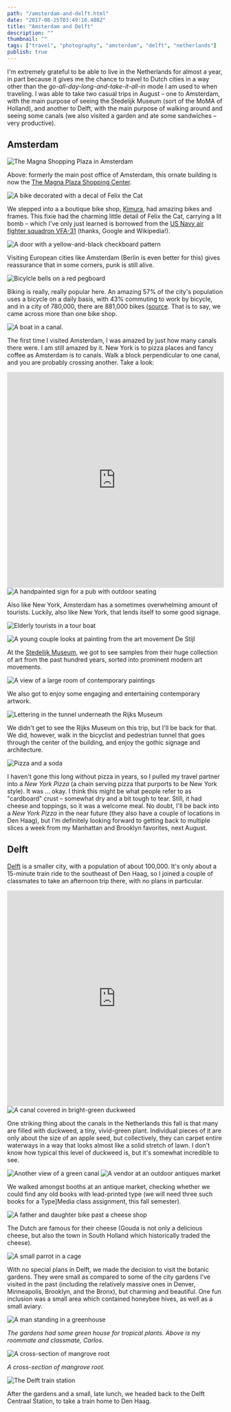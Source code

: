 ```yaml
---
path: "/amsterdam-and-delft.html"
date: "2017-08-25T03:49:16.408Z" 
title: "Amsterdam and Delft"
description: "" 
thumbnail: "" 
tags: ["travel", "photography", "amsterdam", "delft", "netherlands"]
publish: true
---
```


I'm extremely grateful to be able to live in the Netherlands for almost a year, in part because it gives me the chance to travel to Dutch cities in a way other than the _go-all-day-long-and-take-it-all-in_ mode I am used to when traveling. I was able to take two casual trips in August – one to Amsterdam, with the main purpose of seeing the Stedelijk Museum (sort of the MoMA of Holland), and another to Delft, with the main purpose of walking around and seeing some canals (we also visited a garden and ate some sandwiches – very productive).

## Amsterdam

<p>
<img src="./images/amsterdam/2017_08_23-11.56.08.jpg" alt="The Magna Shopping Plaza in Amsterdam">
</p>

Above: formerly the main post office of Amsterdam, this ornate building is now the [The Magna Plaza Shopping Center](https://en.wikipedia.org/wiki/Magna_Plaza).

<img src="./images/amsterdam/2017_08_23-11.52.17.jpg" alt="A bike decorated with a decal of Felix the Cat">

We stepped into a a boutique bike shop, [Kimura](https://www.facebook.com/kimurabike/), had amazing bikes and frames. This fixie had the charming little detail of Felix the Cat, carrying a lit bomb – which I've only just learned is borrowed from the [US Navy air fighter squadron VFA-31](https://en.wikipedia.org/wiki/VFA-31) (thanks, Google and Wikipedia!).


<p>
<img src="./images/amsterdam/2017_08_23-12.01.32.jpg" alt="A door with a yellow-and-black checkboard pattern">
</p>

Visiting European cities like Amsterdam (Berlin is even better for this) gives reassurance that in some corners, punk is still alive. 

<p>
<img src="./images/amsterdam/2017_08_23-12.03.00.jpg" alt="Bicylcle bells on a red pegboard">
</p>

Biking is really, really popular here. An amazing 57% of the city's population uses a bicycle on a daily basis, with 43% commuting to work by bicycle, and in a city of 780,000, there are 881,000 bikes ([source](https://www.citylab.com/transportation/2015/02/amsterdam-has-officially-run-out-of-spaces-to-park-its-bicycles/385867/). That is to say, we came across more than one bike shop.

<img src="./images/amsterdam/2017_08_23-12.21.44.jpg" alt="A boat in a canal.">

The first time I visited Amsterdam, I was amazed by just how many canals there were. I am still amazed by it. New York is to pizza places and fancy coffee as Amsterdam is to canals. Walk a block perpendicular to one canal, and you are probably crossing another. Take a look:

<iframe src="https://www.google.com/maps/embed?pb=!1m18!1m12!1m3!1d19496.539730237702!2d4.886410503621169!3d52.37337520633819!2m3!1f0!2f0!3f0!3m2!1i1024!2i768!4f13.1!3m3!1m2!1s0x47c609bb6821e9d3%3A0xd29b21b043cebd9b!2sCentrum%2C+Amsterdam!5e0!3m2!1sen!2snl!4v1505158769132" width="100%" height="500" frameborder="0" style="border:0" allowfullscreen></iframe>

<img src="./images/amsterdam/2017_08_23-12.23.43.jpg" alt="A handpainted sign for a pub with outdoor seating">

Also like New York, Amsterdam has a sometimes overwhelming amount of tourists. Luckily, also like New York, that lends itself to some good signage.

<p>
<img src="./images/amsterdam/2017_08_23-12.27.00.jpg" alt="Elderly tourists in a tour boat">
</p>

<p>
<img src="./images/amsterdam/2017_08_23-14.24.07.jpg" alt="A young couple looks at painting from the art movement De Stijl">
</p>

At the [Stedelijk Museum](http://www.stedelijk.nl/en), we got to see samples from their huge collection of art from the past hundred years, sorted into prominent modern art movements. 

<img src="./images/amsterdam/2017_08_23-14.52.03.jpg" alt="A view of a large room of contemporary paintings">

We also got to enjoy some engaging and entertaining contemporary artwork.

<img src="./images/amsterdam/2017_08_23-16.19.47.jpg" alt="Lettering in the tunnel underneath the Rijks Museum">

We didn't get to see the Rijks Museum on this trip, but I'll be back for that. We did, however, walk in the bicyclist and pedestrian tunnel that goes through the center of the building, and enjoy the gothic signage and architecture.

<img src="./images/amsterdam/2017_08_23-16.37.23.jpg" alt="Pizza and a soda">

I haven't gone this long without pizza in years, so I pulled my travel partner into a _New York Pizza_ (a chain serving pizza that purports to be New York style). It was ... okay. I think this might be what people refer to as "cardboard" crust – somewhat dry and a bit tough to tear. Still, it had cheese and toppings, so it was a welcome meal. No doubt, I'll be back into a _New York Pizza_ in the near future (they also have a couple of locations in Den Haag), but I'm definitely looking forward to getting back to multiple slices a week from my Manhattan and Brooklyn favorites, next August.

## Delft

[Delft](https://en.wikipedia.org/wiki/Delft) is a smaller city, with a population of about 100,000. It's only about a 15-minute train ride to the southeast of Den Haag, so I joined a couple of classmates to take an afternoon trip there, with no plans in particular.

<iframe src="https://www.google.com/maps/embed?pb=!1m18!1m12!1m3!1d313707.3069895906!2d4.359577457793825!3d52.10087371553469!2m3!1f0!2f0!3f0!3m2!1i1024!2i768!4f13.1!3m3!1m2!1s0x47c5b5c3515f58fd%3A0x89b05ca3c54bd43d!2sDelft!5e0!3m2!1sen!2snl!4v1505159906704" width="100%" height="500" frameborder="0" style="border:0" allowfullscreen></iframe>

<img src="./images/delft/2017_08_26-13.57.50.jpg" alt="A canal covered in bright-green duckweed">

One striking thing about the canals in the Netherlands this fall is that many are filled with duckweed, a tiny, vivid-green plant. Individual pieces of it are only about the size of an apple seed, but collectively, they can carpet entire waterways in a way that looks almost like a solid stretch of lawn. I don't know how typical this level of duckweed is, but it's somewhat incredible to see.

<img src="./images/delft/2017_08_26-14.03.27.jpg" alt="Another view of a green canal">

<img src="./images/delft/2017_08_26-14.09.36.jpg" alt="A vendor at an outdoor antiques market">

We walked amongst booths at an antique market, checking whether we could find any old books with lead-printed type (we will need three such books for a Type]Media class assignment, this fall semester).

<img src="./images/delft/2017_08_26-14.37.52.jpg" alt="A father and daughter bike past a cheese shop">

The Dutch are famous for their cheese (Gouda is not only a delicious cheese, but also the town in South Holland which historically traded the cheese).

<img src="./images/delft/2017_08_26-15.28.41.jpg" alt="A small parrot in a cage">

With no special plans in Delft, we made the decision to visit the botanic gardens. They were small as compared to some of the city gardens I've visited in the past (including the relatively massive ones in Denver, Minneapolis, Brooklyn, and the Bronx), but charming and beautiful. One fun inclusion was a small area which contained honeybee hives, as well as a small aviary.

<p>
<img src="./images/delft/2017_08_26-15.43.29.jpg" alt="A man standing in a greenhouse">
</p>

_The gardens had some green house for tropical plants. Above is my roommate and classmate, Carlos._

<p>
<img src="./images/delft/2017_08_26-15.50.38.jpg" alt="A cross-section of mangrove root">
</p>

_A cross-section of mangrove root._

<img src="./images/delft/2017_08_26-18.29.27.jpg" alt="The Delft train station">

After the gardens and a small, late lunch, we headed back to the Delft Centraal Station, to take a train home to Den Haag.
